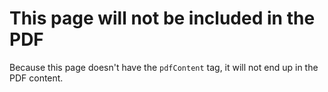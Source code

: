 # This page will not be included in the PDF

Because this page doesn't have the `pdfContent` tag, it will not end up in the PDF content.
